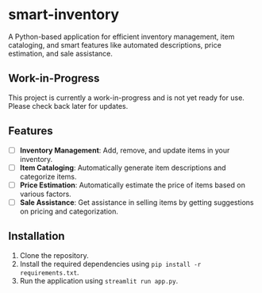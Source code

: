 # smart-inventory
A Python-based application for efficient inventory management, item cataloging, and smart features like automated descriptions, price estimation, and sale assistance.

## Work-in-Progress
This project is currently a work-in-progress and is not yet ready for use. Please check back later for updates.

## Features
- [ ] **Inventory Management**: Add, remove, and update items in your inventory.
- [ ] **Item Cataloging**: Automatically generate item descriptions and categorize items.
- [ ] **Price Estimation**: Automatically estimate the price of items based on various factors.
- [ ] **Sale Assistance**: Get assistance in selling items by getting suggestions on pricing and categorization.

## Installation
1. Clone the repository.
2. Install the required dependencies using `pip install -r requirements.txt`.
3. Run the application using `streamlit run app.py`.
